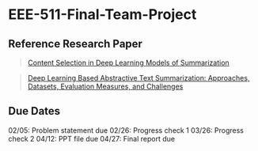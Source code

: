 # EEE-511-Final-Team-Project

## Reference Research Paper

> [Content Selection in Deep Learning Models of Summarization](https://arxiv.org/pdf/1810.12343v2.pdf)

> [Deep Learning Based Abstractive Text Summarization: Approaches, Datasets, Evaluation Measures, and Challenges](https://www.researchgate.net/publication/343836695_Deep_Learning_Based_Abstractive_Text_Summarization_Approaches_Datasets_Evaluation_Measures_and_Challenges)


## Due Dates

02/05: Problem statement due
02/26: Progress check 1
03/26: Progress check 2
04/12: PPT file due
04/27: Final report due
